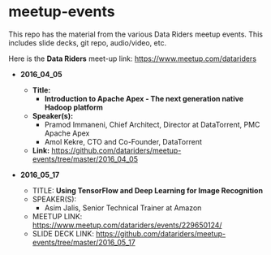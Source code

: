# meetup-events

This repo has the material from the various Data Riders meetup events.  This includes slide decks, git repo, audio/video, etc.

Here is the **Data Riders** meet-up link:
https://www.meetup.com/datariders


 

- **2016_04_05**  
  - **Title:**
    - **Introduction to Apache Apex - The next generation native Hadoop platform**
  - **Speaker(s):**
    - Pramod Immaneni, Chief Architect, Director at DataTorrent, PMC Apache Apex
    - Amol Kekre, CTO and Co-Founder, DataTorrent
  - **Link:**  https://github.com/datariders/meetup-events/tree/master/2016_04_05


- **2016_05_17**  
  - TITLE:  **Using TensorFlow and Deep Learning for Image Recognition**
  - SPEAKER(S):
    - Asim Jalis, Senior Technical Trainer at Amazon
  - MEETUP LINK:  https://www.meetup.com/datariders/events/229650124/
  - SLIDE DECK LINK:  https://github.com/datariders/meetup-events/tree/master/2016_05_17
